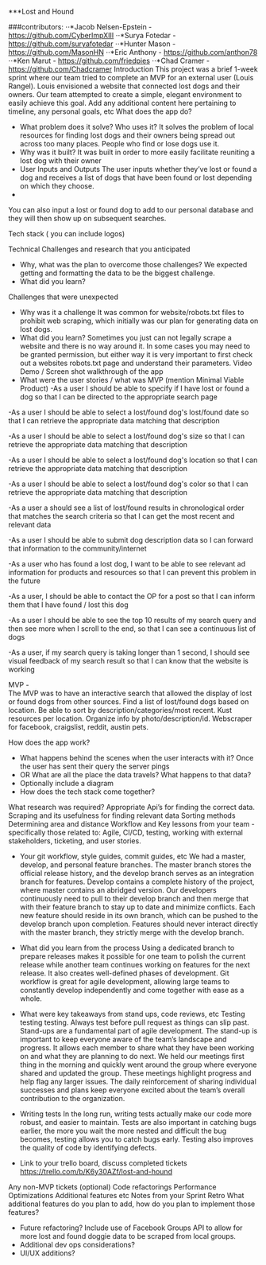 
***Lost and Hound

 
###contributors:
⋅⋅*Jacob Nelsen-Epstein - https://github.com/CyberImpXIII
⋅⋅*Surya Fotedar - https://github.com/suryafotedar
⋅⋅*Hunter Mason - https://github.com/MasonHN
⋅⋅*Eric Anthony - https://github.com/anthon78
⋅⋅*Ken Marut - https://github.com/friedpies
⋅⋅*Chad Cramer - https://github.com/Chadcramer
Introduction
This project was a brief 1-week sprint where our team tried to complete an MVP for an external user (Louis Rangel). Louis envisioned a website that connected lost dogs and their owners. Our team attempted to create a simple, elegant environment to easily achieve this goal. 
Add any additional content here pertaining to timeline, any personal goals, etc
What does the app do?
* What problem does it solve? Who uses it?
It solves the problem of local resources for finding lost dogs and their owners being spread out across too many places.  People who find or lose dogs use it.
* Why was it built?
It was built in order to more easily facilitate reuniting a lost dog with their owner
* User Inputs and Outputs
The user inputs whether they’ve lost or found a dog and receives a list of dogs that have been found or lost depending on which they choose.
* 
You can also input a lost or found dog to add to our personal database and they will then show up on subsequent searches.

Tech stack ( you can include logos)
  	
Technical Challenges and research that you anticipated
* Why, what was the plan to overcome those challenges?
We expected getting and formatting the data to be the biggest challenge.  
* What did you learn?


Challenges that were unexpected
* Why was it a challenge
It was common for website/robots.txt files to prohibit web scraping, which initially was our plan for generating data on lost dogs. 
* What did you learn?
Sometimes you just can not legally scrape a website and there is no way around it. In some cases you may need to be granted permission, but either way it is very important to first check out a websites robots.txt page and understand their parameters. 
Video Demo / Screen shot walkthrough of the app
* What were the user stories /  what was MVP (mention Minimal Viable Product)
-As a user I should be able to specify if I have lost or found a dog so that I can be directed to the appropriate search page

-As a user I should be able to select a lost/found dog's lost/found date so that I can retrieve the appropriate data matching that description

-As a user I should be able to select a lost/found dog's size so that I can retrieve the appropriate data matching that description

-As a user I should be able to select a lost/found dog's location so that I can retrieve the appropriate data matching that description

-As a user I should be able to select a lost/found dog's color so that I can retrieve the appropriate data matching that description

-As a user a should see a list of lost/found results in chronological order that matches the search criteria so that I can get the most recent and relevant data

-As a user I should be able to submit dog description data so I can forward that information to the community/internet

-As a user who has found a lost dog, I want to be able to see relevant ad information for products and resources so that I can prevent this problem in the future

-As a user, I should be able to contact the OP for a post so that I can inform them that I have found / lost this dog

-As a user I should be able to see the top 10 results of my search query and then see more when I scroll to the end, so that I can see a continuous list of dogs

-As a user, if my search query is taking longer than 1 second, I should see visual feedback of my search result so that I can know that the website is working

MVP -  
The MVP was to have an interactive search that allowed the display of lost or found dogs from other sources. Find a list of lost/found dogs based on location. Be able to sort by description/categories/most recent. Kust resources per location. Organize info by photo/description/id. Webscraper for facebook, craigslist, reddit, austin pets. 


How does the app work?
* What happens behind the scenes when the user interacts with it? 
Once the user has sent their query the server pings
* OR What are all the place the data travels?  What happens to that data?
* Optionally include a diagram
* How does the tech stack come together?

What research was required?
Appropriate Api’s for finding the correct data.
Scraping and its usefulness for finding relevant data
Sorting methods
Determining area and distance
Workflow and Key lessons from your team - specifically those related to: Agile, CI/CD, testing, working with external stakeholders, ticketing, and user stories.
* Your git workflow, style guides, commit guides, etc
We had a master, develop, and personal feature branches. The master branch stores the official release history, and the develop branch serves as an integration branch for features. Develop contains a complete history of the project, where master contains an abridged version. Our developers continuously need to pull to their develop branch and then merge that with their feature branch to stay up to date and minimize conflicts. Each new feature should reside in its own branch, which can be pushed to the develop branch upon completion. Features should never interact directly with the master branch, they strictly merge with the develop branch.  
* What did you learn from the process
Using a dedicated branch to prepare releases makes it possible for one team to polish the current release while another team continues working on features for the next release. It also creates well-defined phases of development. Git workflow is great for agile development, allowing large teams to constantly develop independently and come together with ease as a whole. 
* What were key takeaways from stand ups, code reviews, etc
Testing testing testing. Always test before pull request as things can slip past.
Stand-ups are a fundamental part of agile development. The stand-up is important to keep everyone aware of the team’s landscape and progress. It allows each member to share what they have been working on and what they are planning to do next. We held our meetings first thing in the morning and quickly went around the group where everyone shared and updated the group. These meetings highlight progress and help flag any larger issues. The daily reinforcement of sharing individual successes and plans keep everyone excited about the team’s overall contribution to the organization.
* Writing tests
In the long run, writing tests actually make our code more robust, and easier to maintain. Tests are also important in catching bugs earlier, the more you wait the more nested and difficult the bug becomes, testing allows you to catch bugs early. Testing also improves the quality of code by identifying defects. 

* Link to your trello board, discuss completed tickets
https://trello.com/b/K6y30AZf/lost-and-hound

Any non-MVP tickets (optional)
Code refactorings
Performance Optimizations
Additional features
etc
Notes from your Sprint Retro
What additional features do you plan to add, how do you plan to implement those features?
* Future refactoring?
Include use of Facebook Groups API to allow for more lost and found doggie data to be scraped from local groups.
* Additional dev ops considerations?
* UI/UX additions?
